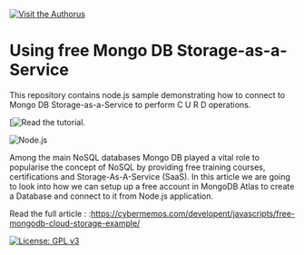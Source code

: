 [![Visit the Authorus](https://cybermemos.com/wp-content/uploads/2020/01/logo_v12.png "Visit the Authorus")](https://cybermemos.com "Visit the Authorus")
# Using free Mongo DB Storage-as-a-Service

This repository contains node.js sample demonstrating how to connect to Mongo DB Storage-as-a-Service to perform C U R D operations.


[![Read the tutorial.](https://cybermemos.com/storage/2018/12/mongo_7-240x180.png "Read the tutorial.")

![Node.js](https://badgen.net/npm/node/next)

Among the main NoSQL databases Mongo DB played a vital role to popularise the concept of NoSQL by providing free training courses, certifications and Storage-As-A-Service (SaaS). In this article we are going to look into how we can setup up a free account in MongoDB Atlas to create a Database and connect to it from Node.js application.

Read the full article : :https://cybermemos.com/developent/javascripts/free-mongodb-cloud-storage-example/


[![License: GPL v3](https://img.shields.io/badge/License-GPLv3-blue.svg)](https://www.gnu.org/licenses/gpl-3.0)